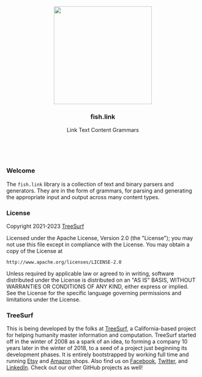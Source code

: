 <br/>
<br/>
<br/>
<br/>
<br/>
<br/>
<br/>

<p align='center'>
  <img src='https://github.com/teamtreesurf/fish.link/blob/make/view/view.svg?raw=true' height='256'>
</p>

<h3 align='center'>fish.link</h3>
<p align='center'>
  Link Text Content Grammars
</p>

<br/>
<br/>
<br/>

### Welcome

The `fish.link` library is a collection of text and binary parsers and generators. They are in the form of grammars, for parsing and generating the appropriate input and output across many content types.

### License

Copyright 2021-2023 <a href='https://drum.work'>TreeSurf</a>

Licensed under the Apache License, Version 2.0 (the "License");
you may not use this file except in compliance with the License.
You may obtain a copy of the License at

    http://www.apache.org/licenses/LICENSE-2.0

Unless required by applicable law or agreed to in writing, software
distributed under the License is distributed on an "AS IS" BASIS,
WITHOUT WARRANTIES OR CONDITIONS OF ANY KIND, either express or implied.
See the License for the specific language governing permissions and
limitations under the License.

### TreeSurf

This is being developed by the folks at [TreeSurf](https://tree.surf), a California-based project for helping humanity master information and computation. TreeSurf started off in the winter of 2008 as a spark of an idea, to forming a company 10 years later in the winter of 2018, to a seed of a project just beginning its development phases. It is entirely bootstrapped by working full time and running [Etsy](https://etsy.com/shop/teamtreesurf) and [Amazon](https://www.amazon.com/s?rh=p_27%3AMount+Build) shops. Also find us on [Facebook](https://www.facebook.com/teamtreesurf), [Twitter](https://twitter.com/teamtreesurf), and [LinkedIn](https://www.linkedin.com/company/teamtreesurf). Check out our other GitHub projects as well!
